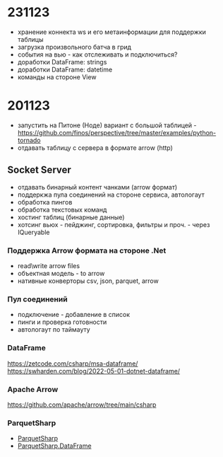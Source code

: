 # 231123
- хранение коннекта ws и его метаинформации для поддержки таблицы
- загрузка произвольного батча в грид
- события на вью - как отслеживать и подключиться?
- доработки DataFrame: strings
- доработки DataFrame: datetime
- команды на стороне View

# 201123
- запустить на Питоне (Ноде) вариант с большой таблицей - https://github.com/finos/perspective/tree/master/examples/python-tornado
- отдавать таблицу с сервера в формате arrow (http)

## Socket Server

- отдавать бинарный контент чанками (arrow формат)
- поддеркжа пула соединений на стороне сервиса, автологаут
- обработка пингов
- обработка текстовых команд
- хостинг таблиц (бинарные данные)
- хотсинг вьюх - пейджинг, сортировка, фильтры и проч. - через IQueryable

### Поддержка Arrow формата на стороне .Net
- read\write arrow files
- объектная модель - to arrow 
- нативные конверторы csv, json, parquet, arrow 

### Пул соединений
- подключение - добавление в список
- пинги и проверка готовности
- автологаут по таймауту

 
### DataFrame

https://zetcode.com/csharp/msa-dataframe/
https://swharden.com/blog/2022-05-01-dotnet-dataframe/


### Apache Arrow
https://github.com/apache/arrow/tree/main/csharp

### ParquetSharp
- [ParquetSharp](https://github.com/G-Research/ParquetSharp)
- [ParquetSharp.DataFrame](https://github.com/G-Research/ParquetSharp.DataFrame)


